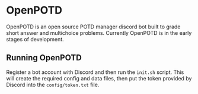 # OpenPOTD
OpenPOTD is an open source POTD manager discord bot
built to grade short answer and multichoice problems. 
Currently OpenPOTD is in the early stages of 
development. 

## Running OpenPOTD
Register a bot account with Discord and then run the
`init.sh` script. This will create the required config
and data files, then put the token provided by Discord
into the `config/token.txt` file. 